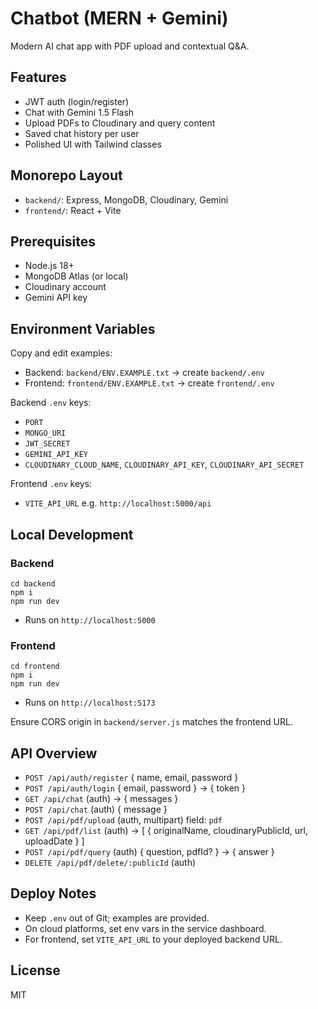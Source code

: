 # Chatbot (MERN + Gemini)

Modern AI chat app with PDF upload and contextual Q&A.

## Features
- JWT auth (login/register)
- Chat with Gemini 1.5 Flash
- Upload PDFs to Cloudinary and query content
- Saved chat history per user
- Polished UI with Tailwind classes

## Monorepo Layout
- `backend/`: Express, MongoDB, Cloudinary, Gemini
- `frontend/`: React + Vite

## Prerequisites
- Node.js 18+
- MongoDB Atlas (or local)
- Cloudinary account
- Gemini API key

## Environment Variables
Copy and edit examples:
- Backend: `backend/ENV.EXAMPLE.txt` → create `backend/.env`
- Frontend: `frontend/ENV.EXAMPLE.txt` → create `frontend/.env`

Backend `.env` keys:
- `PORT`
- `MONGO_URI`
- `JWT_SECRET`
- `GEMINI_API_KEY`
- `CLOUDINARY_CLOUD_NAME`, `CLOUDINARY_API_KEY`, `CLOUDINARY_API_SECRET`

Frontend `.env` keys:
- `VITE_API_URL` e.g. `http://localhost:5000/api`

## Local Development
### Backend
```
cd backend
npm i
npm run dev
```
- Runs on `http://localhost:5000`

### Frontend
```
cd frontend
npm i
npm run dev
```
- Runs on `http://localhost:5173`

Ensure CORS origin in `backend/server.js` matches the frontend URL.

## API Overview
- `POST /api/auth/register` { name, email, password }
- `POST /api/auth/login` { email, password } → { token }
- `GET /api/chat` (auth) → { messages }
- `POST /api/chat` (auth) { message }
- `POST /api/pdf/upload` (auth, multipart) field: `pdf`
- `GET /api/pdf/list` (auth) → [ { originalName, cloudinaryPublicId, url, uploadDate } ]
- `POST /api/pdf/query` (auth) { question, pdfId? } → { answer }
- `DELETE /api/pdf/delete/:publicId` (auth)

## Deploy Notes
- Keep `.env` out of Git; examples are provided.
- On cloud platforms, set env vars in the service dashboard.
- For frontend, set `VITE_API_URL` to your deployed backend URL.

## License
MIT


